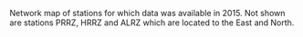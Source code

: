 Network map of stations for which data was available in 2015. Not shown are stations PRRZ, HRRZ and ALRZ which are located to the East and North.